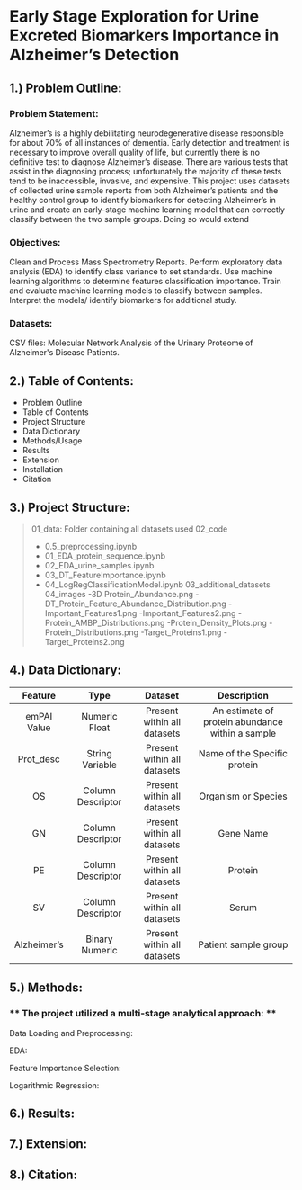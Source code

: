 # **Early Stage Exploration for Urine Excreted Biomarkers Importance in  Alzheimer’s Detection** 

## 1.)  Problem Outline:
    
### Problem Statement: 

Alzheimer’s is a highly debilitating neurodegenerative disease responsible for about 70% of all instances of dementia. 
Early detection and treatment is necessary to improve overall quality of life, but currently there is no definitive test to diagnose Alzheimer’s disease. 
There are various tests that assist in the diagnosing process; unfortunately the majority of these tests tend to be inaccessible, invasive, and expensive. 
This project uses datasets of collected urine sample reports from both Alzheimer’s patients and the healthy control group to identify biomarkers for detecting Alzheimer’s in urine and create an early-stage machine learning model that can correctly classify between the two sample groups. Doing so would  extend 

### Objectives:

Clean and Process Mass Spectrometry Reports. 
Perform exploratory data analysis (EDA) to identify class variance to set standards. 
Use machine learning algorithms to determine features classification importance.
Train and evaluate machine learning models to classify between samples.
Interpret the models/ identify biomarkers for additional study.

### Datasets:

CSV files: Molecular Network Analysis of the Urinary Proteome of Alzheimer's Disease Patients. 

## 2.) Table of Contents:

- Problem Outline
- Table of Contents
- Project Structure
- Data Dictionary 
- Methods/Usage
- Results
- Extension
- Installation 
- Citation

## 3.) Project Structure:

> 01_data: Folder containing all datasets used
> 02_code
>- 0.5_preprocessing.ipynb
>- 01_EDA_protein_sequence.ipynb
>- 02_EDA_urine_samples.ipynb
>- 03_DT_FeatureImportance.ipynb
>- 04_LogRegClassificationModel.ipynb
> 03_additional_datasets
> 04_images
>-3D Protein_Abundance.png
>-DT_Protein_Feature_Abundance_Distribution.png
>-Important_Features1.png
>-Important_Features2.png
>-Protein_AMBP_Distributions.png
>-Protein_Density_Plots.png
>-Protein_Distributions.png
>-Target_Proteins1.png
>-Target_Proteins2.png

## 4.) Data Dictionary:

| **Feature** | **Type** | **Dataset** | **Description** |
| :-----: |:-----: |:-----: |:-----: |
| emPAI Value | Numeric Float | Present within all datasets | An estimate of protein abundance within a sample |
| Prot_desc | String Variable | Present within all datasets | Name of the Specific protein 
| OS | Column Descriptor | Present within all datasets | Organism or Species |
| GN | Column Descriptor | Present within all datasets | Gene Name |
| PE | Column Descriptor | Present within all datasets | Protein | 
| SV | Column Descriptor | Present within all datasets | Serum |
| Alzheimer’s | Binary Numeric | Present within all datasets | Patient sample group |

## 5.) Methods:

### ** The project utilized a multi-stage analytical approach: **

Data Loading and Preprocessing: 

EDA: 

Feature Importance Selection:

Logarithmic Regression: 


## 6.) Results:



## 7.) Extension:



## 8.) Citation:

